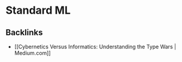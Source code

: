 # Standard ML



<a id="org365fbb7"></a>

## Backlinks

-   [[Cybernetics Versus Informatics: Understanding the Type Wars | Medium.com]]
